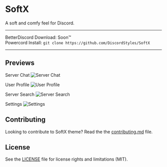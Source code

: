# SoftX

A soft and comfy feel for Discord.

- - -
BetterDiscord Download: Soon:tm:  
Powercord Install: `git clone https://github.com/DiscordStyles/SoftX`
- - -

## Previews

Server Chat
![Server Chat](https://i.imgur.com/E57gF3L.png)

User Profile
![User Profile](https://i.imgur.com/01NlcPc.png)

Server Search
![Server Search](https://i.imgur.com/nqgmfT0.png)

Settings
![Settings](https://i.imgur.com/KEC161G.png)

## Contributing

Looking to contribute to SoftX theme? Read the the [contributing.md](https://github.com/DiscordStyles/SoftX/blob/main/CONTRIBUTING.md) file.

## License

See the [LICENSE](https://github.com/DiscordStyles/SoftX/blob/main/LICENSE.md) file for license rights and limitations (MIT).